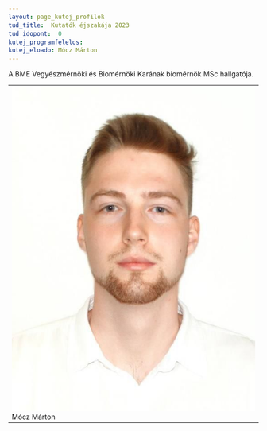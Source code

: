 ```yaml
---
layout: page_kutej_profilok
tud_title:  Kutatók éjszakája 2023
tud_idopont:  0
kutej_programfelelos:
kutej_eloado: Mócz Márton
---
```


A BME Vegyészmérnöki és Biomérnöki Karának biomérnök MSc hallgatója.

<table class="picture">
<tr>
<td>

<div class="gallery">
    <img src="images/Mocz_Marton2.jpg" max-width="250" max-height="200">
  <div class="desc">Mócz Márton</div>
</div>

</td>
</tr>
</table>

